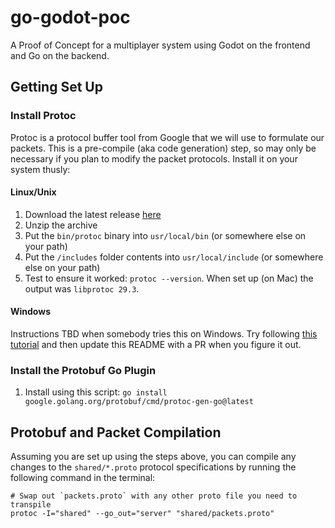# go-godot-poc
A Proof of Concept for a multiplayer system using Godot on the frontend and Go on the backend.

## Getting Set Up

### Install Protoc

Protoc is a protocol buffer tool from Google that we will use to formulate our packets. This is a pre-compile (aka code generation) step, so may only be necessary if you plan to modify the packet protocols. Install it on your system thusly:

#### Linux/Unix

1. Download the latest release [here](https://github.com/protocolbuffers/protobuf/releases)
2. Unzip the archive
3. Put the `bin/protoc` binary into `usr/local/bin` (or somewhere else on your path)
4. Put the `/includes` folder contents into `usr/local/include` (or somewhere else on your path)
5. Test to ensure it worked: `protoc --version`. When set up (on Mac) the output was `libprotoc 29.3`.

#### Windows

Instructions TBD when somebody tries this on Windows. Try following [this tutorial](https://www.tbat.me/2024/11/09/godot-golang-mmo-part-1) and then update this README with a PR when you figure it out.

### Install the Protobuf Go Plugin

1. Install using this script: `go install google.golang.org/protobuf/cmd/protoc-gen-go@latest`

## Protobuf and Packet Compilation

Assuming you are set up using the steps above, you can compile any changes to the `shared/*.proto` protocol specifications by running the following command in the terminal:

```
# Swap out `packets.proto` with any other proto file you need to transpile
protoc -I="shared" --go_out="server" "shared/packets.proto"
```
